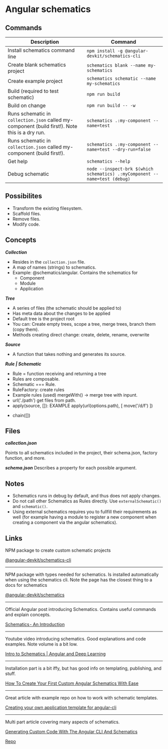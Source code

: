 # Angular schematics

## Commands
| Description |  Command |
|-|-|
| Install schematics command line |  `npm install -g @angular-devkit/schematics-cli` |
| Create blank schematics project | `schematics blank --name my-schematics`|
| Create example project | `schematics schematic --name my-schematics`|
| Build (required to test schematic) | `npm run build`|
| Build on change | `npm run build -- -w`|
| Runs schematic in `collection.json` called my-component (build first!). Note this is a dry run. | `schematics .:my-component --name=test`|
| Runs schematic in `collection.json` called my-component (build first!). | `schematics .:my-component --name=test --dry-run=false`|
| Get help | `schematics --help`|
| Debug schematic| `node --inspect-brk $(which schematics) .:myComponent --name=test (debug)`| 

## Possibilites
- Transform the existing filesystem.
- Scaffold files.
- Remove files.
- Modify code.

## Concepts

***Collection***
- Resides in the `collection.json` file.
- A map of names (strings) to schematics. 
- Example: @schematics/angular. Contains the schematics for
    + Component
    + Module
    + Application

***Tree***
- A series of files (the schematic should be applied to)
- Has meta data about the changes to be applied
- Default tree is the project root
- You can: Create empty trees, scope a tree, merge trees, branch them (copy them).
- Methods creating direct change: create, delete, rename, overwrite

***Source***
- A function that takes nothing and generates its source.

***Rule | Schematic***
- Rule = function receiving and returning a tree
- Rules are composable.
- Schematic === Rule.
- RuleFactory: create rules
- Example rules (used) mergeWith() -> merge tree with inpunt.
- url('./path') get files from path.
- apply(source, [<LIST OF RULES>]): EXAMPLE
    apply(url(options.path), [
        move('/d/f')
    ])
+ chain([<LIST OF RULES>])

## Files
***collection.json***

Points to all schematics included in the project, their schema.json, factory function, and more.

***schema.json***
Describes a property for each possible argument.



## Notes
- Schematics runs in debug by default, and thus does not apply changes.
- Do not call other Schematics as Rules directly. Use `externalSchematic()` and `schematic()`.
- Using external schematics requires you to fullfill their requirements as well (for example having a module to register a new component when creating a component via the angular schematics).
 
## Links
NPM package to create custom schematic projects

[@angular-devkit/schematics-cli](https://www.npmjs.com/package/@angular-devkit/schematics-cli)

---
NPM package with types needed for schematics. Is installed automatically when using the schematics cli. Note the page has the closest thing to a docs for schematics

[@angular-devkit/schematics](https://www.npmjs.com/package/@angular-devkit/schematics)

---
Official Angular post introducing Schematics. Contains useful commands and explain concepts.

[Schematics - An Introduction](https://blog.angular.io/schematics-an-introduction-dc1dfbc2a2b2)

---

Youtube video introducing schematics. Good explanations and code examples. Note volume is a bit low.

[Intro to Schematics | Angular and Deep Learning ](https://www.youtube.com/watch?v=LZxbDp1nOVo&t=9m7s)

---
Installation part is a bit iffy, but has good info on templating, publishing, and stuff.

[How To Create Your First Custom Angular Schematics With Ease](https://medium.com/@tomastrajan/️-how-to-create-your-first-custom-angular-schematics-with-ease-️-bca859f3055d)

---
Great article with example repo on how to work with schematic templates.

[Creating your own application template for angular-cli](https://blog.angularindepth.com/creating-your-own-application-template-for-angular-cli-95e22319cc24)

---
Multi part article covering many aspects of schematics.

[Generating Custom Code With The Angular CLI And Schematics](http://www.softwarearchitekt.at/post/2017/10/29/generating-custom-code-with-the-angular-cli-and-schematics.aspx)

[Repo](https://github.com/manfredsteyer/schematics-sample)
